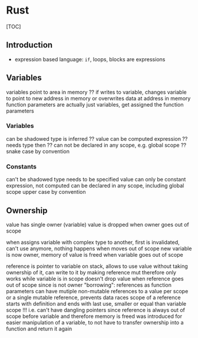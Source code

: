 # Rust

[TOC]

<!-- ToDo: finish -->

## Introduction

<!-- ?? -->

- expression based language: `if`, loops, blocks are expressions


## Variables

variables point to area in memory
?? if writes to variable, changes variable to point to new address in memory or overwrites data at address in memory
function parameters are actually just variables, get assigned the function parameters

### Variables

can be shadowed
type is inferred ??
value can be computed expression ?? needs type then ??
can not be declared in any scope, e.g. global scope ??
snake case by convention

### Constants

can't be shadowed
type needs to be specified
value can only be constant expression, not computed
can be declared in any scope, including global scope
upper case by convention



## Ownership

value has single owner (variable)
value is dropped when owner goes out of scope

when assigns variable with complex type to another, first is invalidated, can't use anymore, nothing happens when moves out of scope
    new variable is now owner, memory of value is freed when variable goes out of scope

reference is pointer to variable on stack, allows to use value without taking ownership of it, can write to it by making reference mut
    therefore only works while variable is in scope
    doesn't drop value when reference goes out of scope since is not owner
    "borrowing": references as function parameters
    can have mutiple non-mutable references to a value per scope or a single mutable reference, prevents data races
    scope of a reference starts with definition and ends with last use, smaller or equal than variable scope !!! i.e. can't have dangling pointers since reference is always out of scope before variable and therefore memory is freed
    was introduced for easier manipulation of a variable, to not have to transfer ownership into a function and return it again